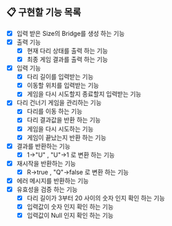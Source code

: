 ## 📋 구현할 기능 목록

- [X] 입력 받은 Size의 Bridge를 생성 하는 기능
- [X] 출력 기능
    - [X] 현재 다리 상태를 출력 하는 기능
    - [X] 최종 게임 결과를 출력 하는 기능
- [X] 입력 기능
    - [X] 다리 길이를 입력받는 기능
    - [X] 이동할 위치를 입력받는 기능
    - [X] 게임을 다시 시도할지 종료할지 입력받는 기능
- [X] 다리 건너기 게임을 관리하는 기능
    - [X] 다리를 이동 하는 기능
    - [X] 다리 결과값을 반환 하는 기능
    - [X] 게임을 다시 시도하는 기능
    - [X] 게임이 끝났는지 반환 하는 기능
- [X] 결과를 반환하는 기능
    - [X] 1->"U" , "U"->1 로 변환 하는 기능
- [X] 재시작을 반환하는 기능
    - [X] R->true , "Q"->false 로 변환 하는 기능
- [X] 에러 메시지를 반환하는 기능
- [X] 유효성을 검증 하는 기능
    - [X] 다리 길이가 3부터 20 사이의 숫자 인지 확인 하는 기능
    - [X] 입력값이 숫자 인지 확인 하는 기능
    - [X] 입력값이 Null 인지 확인 하는 기능

